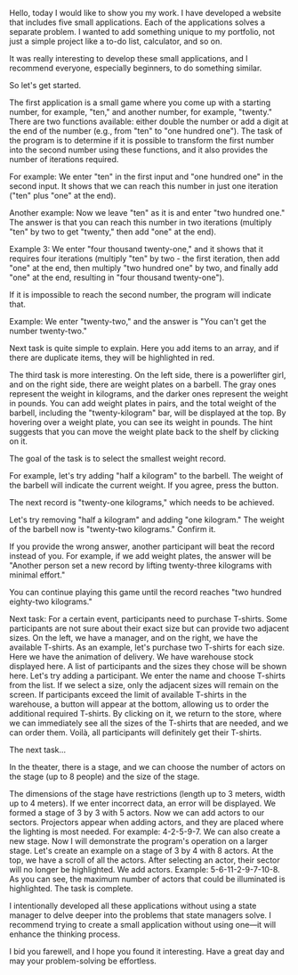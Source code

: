 Hello, today I would like to show you my work. I have developed a website that includes five small applications. Each of the applications solves a separate problem. I wanted to add something unique to my portfolio, not just a simple project like a to-do list, calculator, and so on.

It was really interesting to develop these small applications, and I recommend everyone, especially beginners, to do something similar.

So let's get started.

The first application is a small game where you come up with a starting number, for example, "ten," and another number, for example, "twenty." There are two functions available: either double the number or add a digit at the end of the number (e.g., from "ten" to "one hundred one"). The task of the program is to determine if it is possible to transform the first number into the second number using these functions, and it also provides the number of iterations required.

For example:
We enter "ten" in the first input and "one hundred one" in the second input. It shows that we can reach this number in just one iteration ("ten" plus "one" at the end).

Another example:
Now we leave "ten" as it is and enter "two hundred one." The answer is that you can reach this number in two iterations (multiply "ten" by two to get "twenty," then add "one" at the end).

Example 3:
We enter "four thousand twenty-one," and it shows that it requires four iterations (multiply "ten" by two - the first iteration, then add "one" at the end, then multiply "two hundred one" by two, and finally add "one" at the end, resulting in "four thousand twenty-one").

If it is impossible to reach the second number, the program will indicate that.

Example:
We enter "twenty-two," and the answer is "You can't get the number twenty-two."

Next task is quite simple to explain. Here you add items to an array, and if there are duplicate items, they will be highlighted in red.

The third task is more interesting. On the left side, there is a powerlifter girl, and on the right side, there are weight plates on a barbell. The gray ones represent the weight in kilograms, and the darker ones represent the weight in pounds. You can add weight plates in pairs, and the total weight of the barbell, including the "twenty-kilogram" bar, will be displayed at the top. By hovering over a weight plate, you can see its weight in pounds. The hint suggests that you can move the weight plate back to the shelf by clicking on it.

The goal of the task is to select the smallest weight record.

For example, let's try adding "half a kilogram" to the barbell. The weight of the barbell will indicate the current weight. If you agree, press the button.

The next record is "twenty-one kilograms," which needs to be achieved.

Let's try removing "half a kilogram" and adding "one kilogram." The weight of the barbell now is "twenty-two kilograms." Confirm it.

If you provide the wrong answer, another participant will beat the record instead of you. For example, if we add weight plates, the answer will be "Another person set a new record by lifting twenty-three kilograms with minimal effort."

You can continue playing this game until the record reaches "two hundred eighty-two kilograms."

Next task:
For a certain event, participants need to purchase T-shirts. Some participants are not sure about their exact size but can provide two adjacent sizes.
On the left, we have a manager, and on the right, we have the available T-shirts.
As an example, let's purchase two T-shirts for each size.
Here we have the animation of delivery.
We have warehouse stock displayed here.
A list of participants and the sizes they chose will be shown here.
Let's try adding a participant.
We enter the name and choose T-shirts from the list. If we select a size, only the adjacent sizes will remain on the screen.
If participants exceed the limit of available T-shirts in the warehouse, a button will appear at the bottom, allowing us to order the additional required T-shirts.
By clicking on it, we return to the store, where we can immediately see all the sizes of the T-shirts that are needed, and we can order them.
Voilà, all participants will definitely get their T-shirts.

The next task...

In the theater, there is a stage, and we can choose the number of actors on the stage (up to 8 people) and the size of the stage.

The dimensions of the stage have restrictions (length up to 3 meters, width up to 4 meters).
If we enter incorrect data, an error will be displayed.
We formed a stage of 3 by 3 with 5 actors.
Now we can add actors to our sectors.
Projectors appear when adding actors, and they are placed where the lighting is most needed.
For example: 4-2-5-9-7.
We can also create a new stage. Now I will demonstrate the program's operation on a larger stage.
Let's create an example on a stage of 3 by 4 with 8 actors.
At the top, we have a scroll of all the actors.
After selecting an actor, their sector will no longer be highlighted.
We add actors.
Example: 5-6-11-2-9-7-10-8.
As you can see, the maximum number of actors that could be illuminated is highlighted. The task is complete.


I intentionally developed all these applications without using a state manager to delve deeper into the problems that state managers solve. I recommend trying to create a small application without using one—it will enhance the thinking process.

I bid you farewell, and I hope you found it interesting. Have a great day and may your problem-solving be effortless.